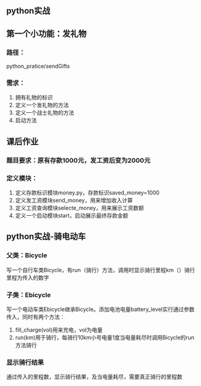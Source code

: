 ## python实战

## 第一个小功能：发礼物

### 路径：

python_pratice/sendGifts

### 需求：

1. 拥有礼物的标识
2. 定义一个发礼物的方法
3. 定义一个战士礼物的方法
4. 启动方法

## 课后作业

### 题目要求：原有存款1000元，发工资后变为2000元

### 定义模块：

1. 定义存款标识模块money.py，存款标识saved_money=1000
2. 定义发工资模块send_money，用来增加收入计算
3. 定义工资查询模块selecte_money，用来展示工资数额
4. 定义一个启动模块start，启动展示最终存款金额

## python实战-骑电动车

### 父类：Bicycle

写一个自行车类Bicycle，有run（骑行）方法，调用时显示骑行里程km（）骑行里程为传入的数字

### 子类：Ebicycle

写一个电动车类Ebicycle继承Bicycle。添加电池电量battery_level实行通过参数传入，同时有两个方法：

1. fill_charge(vol)用来充电，vol为电量
2. run(km)用于骑行，每骑行10km小号电量1度当电量耗尽时调用Bicycle的run方法骑行

### 显示骑行结果

通过传入的里程数，显示骑行结果，及当电量耗尽，需要真正骑行的里程数